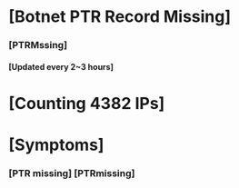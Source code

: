 # [Botnet PTR Record Missing]
### [PTRMssing]
#### [Updated every 2~3 hours]

# [Counting 4382 IPs]

# [Symptoms] 
###   [PTR missing] [PTRmissing]
